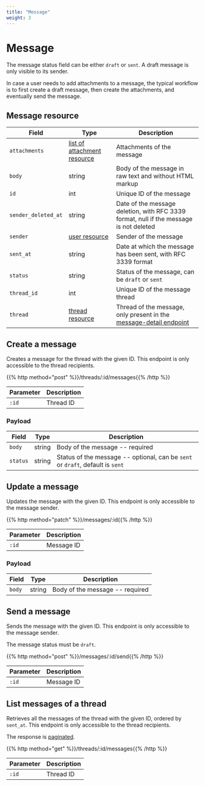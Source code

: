 ```yaml
---
title: "Message"
weight: 3
---
```


# Message

The message status field can be either `draft` or `sent`. A draft message is only visible to its sender.

In case a user needs to add attachments to a message, the typical workflow is to first create a draft message, then create the attachments, and eventually send the message.

## Message resource

| Field               | Type                                       | Description                                                                               |
| ------------------- | ------------------------------------------ | ----------------------------------------------------------------------------------------- |
| `attachments`       | [list of attachment resource](#attachment) | Attachments of the message                                                                |
| `body`              | string                                     | Body of the message in raw text and without HTML markup                                   |
| `id`                | int                                        | Unique ID of the message                                                                  |
| `sender_deleted_at` | string                                     | Date of the message deletion, with RFC 3339 format, null if the message is not deleted  |
| `sender`            | [user resource](#user)                     | Sender of the message                                                                     |
| `sent_at`           | string                                     | Date at which the message has been sent, with RFC 3339 format                             |
| `status`            | string                                     | Status of the message, can be `draft` or `sent`                                           |
| `thread_id`         | int                                        | Unique ID of the message thread                                                           |
| `thread`            | [thread resource](#thread)                 | Thread of the message, only present in the [message-detail endpoint](#retrieve-a-message) |

## Create a message

Creates a message for the thread with the given ID. This endpoint is only accessible to the thread recipients.

{{% http method="post" %}}/threads/:id/messages{{% /http %}}

| Parameter | Description |
| --------- | ----------- |
| `:id`     | Thread ID   |

### Payload

| Field    | Type   | Description                                                                    |
| -------- | ------ | ------------------------------------------------------------------------------ |
| `body`   | string | Body of the message -- required                                                |
| `status` | string | Status of the message -- optional, can be `sent` or `draft`, default is `sent` |

## Update a message

Updates the message with the given ID. This endpoint is only accessible to the message sender.

{{% http method="patch" %}}/messages/:id{{% /http %}}

| Parameter | Description |
| --------- | ----------- |
| `:id`     | Message ID  |

### Payload

| Field  | Type   | Description                     |
| ------ | ------ | ------------------------------- |
| `body` | string | Body of the message -- required |

## Send a message

Sends the message with the given ID. This endpoint is only accessible to the message sender.

The message status must be `draft`.

{{% http method="post" %}}/messages/:id/send{{% /http %}}

| Parameter | Description |
| --------- | ----------- |
| `:id`     | Message ID  |

## List messages of a thread

Retrieves all the messages of the thread with the given ID, ordered by `sent_at`. This endpoint is only accessible to the thread recipients.

The response is [paginated](#pagination).

{{% http method="get" %}}/threads/:id/messages{{% /http %}}

| Parameter | Description |
| --------- | ----------- |
| `:id`     | Thread ID   |
